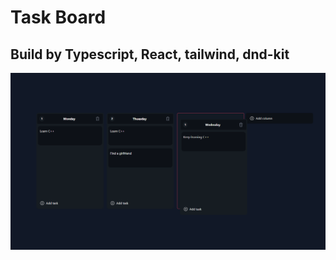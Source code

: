 # Task Board 

## Build by Typescript, React, tailwind, dnd-kit 
![Screenshot](https://github.com/demitrij-dev/Task-Manager/blob/9a8401fd9fff4184f1d14855462ed072ee91bb35/%D0%A1%D0%BD%D0%B8%D0%BC%D0%BE%D0%BA%20%D1%8D%D0%BA%D1%80%D0%B0%D0%BD%D0%B0%20(780).png)
